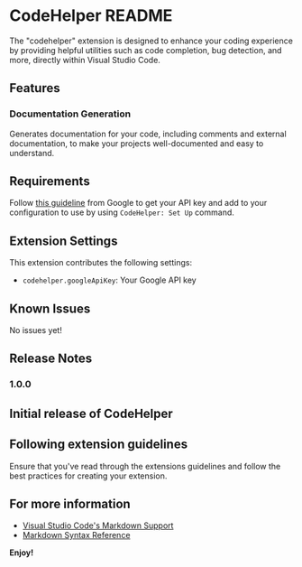 # CodeHelper README

The "codehelper" extension is designed to enhance your coding experience by providing helpful utilities such as code completion, bug detection, and more, directly within Visual Studio Code.

## Features

### Documentation Generation
Generates documentation for your code, including comments and external documentation, to make your projects well-documented and easy to understand.

## Requirements

Follow [this guideline](https://ai.google.dev/gemini-api/docs/api-key) from Google to get your API key and add to your configuration to use by using `CodeHelper: Set Up` command.

## Extension Settings

This extension contributes the following settings:

* `codehelper.googleApiKey`: Your Google API key

## Known Issues

No issues yet!

## Release Notes
### 1.0.0
Initial release of CodeHelper
---

## Following extension guidelines

Ensure that you've read through the extensions guidelines and follow the best practices for creating your extension.

## For more information

* [Visual Studio Code's Markdown Support](http://code.visualstudio.com/docs/languages/markdown)
* [Markdown Syntax Reference](https://help.github.com/articles/markdown-basics/)

**Enjoy!**
